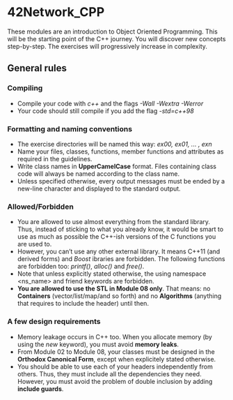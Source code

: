 # 42Network_CPP
These modules are an introduction to Object Oriented Programming. This will be the starting point of the C++ journey. You will discover new concepts step-by-step. The exercises will progressively increase in complexity.

## General rules
### Compiling
- Compile your code with *c++* and the flags *-Wall -Wextra -Werror*
- Your code should still compile if you add the flag *-std=c++98*

### Formatting and naming conventions
-	The exercise directories will be named this way: *ex00, ex01, ... , exn*
-	Name your files, classes, functions, member functions and attributes as required in the guidelines.
-	Write class names in **UpperCamelCase** format. Files containing class code will always be named according to the class name.
-	Unless specified otherwise, every output messages must be ended by a new-line character and displayed to the standard output.

### Allowed/Forbidden
-	You are allowed to use almost everything from the standard library. Thus, instead of sticking to what you already know, it would be smart to use as much as possible the C++-ish versions of the C functions you are used to.
-	However, you can’t use any other external library. It means C++11 (and derived forms) and *Boost* ibraries are forbidden. The following functions are forbidden too: *printf()*, *alloc()* and *free()*.
-	Note that unless explicitly stated otherwise, the using namespace <ns_name> and friend keywords are forbidden.
-	**You are allowed to use the STL in Module 08 only**. That means: no **Containers** (vector/list/map/and so forth) and no **Algorithms** (anything that requires to include the <algorithm> header) until then.

### A few design requirements
-	Memory leakage occurs in C++ too. When you allocate memory (by using the *new* keyword), you must avoid **memory leaks**.
-	From Module 02 to Module 08, your classes must be designed in the **Orthodox Canonical Form**, except when explicitely stated otherwise.
-	You should be able to use each of your headers independently from others. Thus, they must include all the dependencies they need. However, you must avoid the problem of double inclusion by adding **include guards**.
